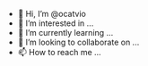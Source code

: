 - 👋 Hi, I’m @ocatvio
- 👀 I’m interested in ...
- 🌱 I’m currently learning ...
- 💞️ I’m looking to collaborate on ...
- 📫 How to reach me ...

<!---
ocatvio/ocatvio is a ✨ special ✨ repository because its `README.md` (this file) appears on your GitHub profile.
You can click the Preview link to take a look at your changes.
--->
